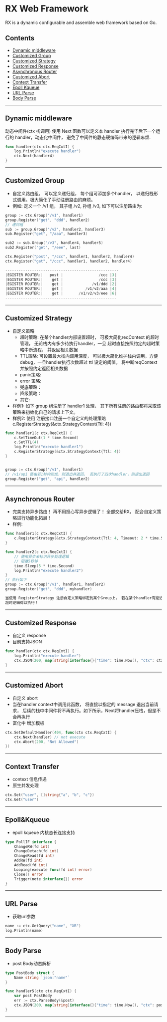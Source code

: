 # RX Web Framework

RX is a dynamic configurable and assemble web framework based on Go.


## Contents
- [Dynamic middleware](#Dynamic-middleware)
- [Customized Group](#Customized-Group)
- [Customized Strategy](#Customized-Strategy)
- [Customized Response](#Customized-Response)
- [Asynchronous Router](#Asynchronous-Router)
- [Customized Abort](#Customized-abort)
- [Context Transfer](#Context-Transfer)
- [Epoll Kqueue](#Epoll-Kqueue)
- [URL Parse](#URL-Parse)
- [Body Parse](#Body-Parse)
---

## Dynamic middleware
动态中间件(ctx 栈调用)
使用 Next 函数可以定义本 handler 执行完毕后下一个运行的 handler，动态化中间件，
避免了中间件的静态硬编码带来的逻辑麻烦.

```go
func handler(ctx ctx.ReqCxtI) {
	log.Println("execute handler")
	ctx.Next(handler4)
}
```
---

## Customized Group
- 自定义路由组， 可以定义递归组， 每个组可添加多个handler， 以递归栈形式调用。极大简化了手动注册路由的麻烦。
- 例如: 定义一个 /v1 组， 其子组 /v2, 孙组 /v3, 如下可以注册路由为:
```go
group := ctx.Group("/v1", handler1)
group.Register("get", "ddd", handler2)
// 递归组
sub := group.Group("/v2", handler2, handler3)
sub.Register("get", "/aaa", handler3)

sub2 := sub.Group("/v3", handler4, handler5)
sub2.Register("get", "/eee", last)

ctx.Register("post", "/ccc", handler1, handler2, handler4)
ctx.Register("get", "/ccc", handler1, handler2, handler4)

---------------------------------------------------
|EGISTER ROUTER:|   post |                /ccc |3| 
|EGISTER ROUTER:|    get |                /ccc |3| 
|EGISTER ROUTER:|    get |             /v1/ddd |2| 
|EGISTER ROUTER:|    get |          /v1/v2/aaa |4| 
|EGISTER ROUTER:|    get |       /v1/v2/v3/eee |6| 
--------------------------------------------------
```
---

## Customized Strategy
- 自定义策略
  - 超时策略: 在某个handler内部设置超时， 可极大简化reqContext 的超时管理， 无论栈内有多少待执行handler，一旦
  超时直接按照约定的超时策略中断流程， 并返回相关数据 
  - TTL策略: 可设置最大栈内调用深度， 可以极大简化维护栈内调用，方便debug，一旦handler执行次数超过 ttl 设定的阈值，
  将中断reqContext 并按照约定返回相关数据
  - panic策略: 
  - error 策略:
  - 兜底策略：
  - 降级策略：
  - 其它:
- 样例1: 如下 group 组注册了 handler1 处理， 其下所有注册的路由都将采取该策略来初始化自己的请求上下文。
- 样例2: 使用 注册接口注册一个自定义的处理策略 c.RegisterStrategy(&ctx.StrategyContext{Ttl: 4})
```go
func handler1(c ctx.ReqCxtI) {
	c.SetTimeOut(1 * time.Second)
	c.SetTTL(4)
	log.Println("execute handler1")
	c.RegisterStrategy(&ctx.StrategyContext{Ttl: 4})
}


group := ctx.Group("/v1", handler1)
// /v1/api 路由若1秒内完成，则退出并返回， 若执行了四次handler，则退出返回
group.Register("get", "api", handler2)
```
---
## Asynchronous Router
- 完美支持异步路由！ 再不用担心写异步逻辑了！ 全部交给RX， 配合自定义策略进行功能化拓展！ 
- 样例:
```go
func handler1(c ctx.ReqCxtI) {
	c.RegisterStrategy(&ctx.StrategyContext{Ttl: 4, Timeout: 2 * time.Second, Async: true})
}

func handler2(c ctx.ReqCxtI) {
	// 使用异步来标识异步处理逻辑
	// 阻塞5秒钟
	time.Sleep(5 * time.Second)
	log.Println("execute handler2")
}
// 执行如下 
group := ctx.Group("/v1", handler1, handler2)
group.Register("get", "ddd", myhandler)

当使用 RegisterStrategy 注册自定义策略绑定到某个Group上， 若在某个handler有延迟逻辑，使用异步可以轻便的让
超时逻辑得以执行！ 
```


---
## Customized Response
- 自定义 response
- 目前支持JSON
```go
func handler(ctx ctx.ReqCxtI) {
	log.Println("execute handler")
	ctx.JSON(200, map[string]interface{}{"time": time.Now(), "ctx": ctx.Get("user")})
}
```
---

## Customized Abort
- 自定义 abort
- 当在handler context中调用此函数， 将直接以指定的 message 退出当前请求， 后续的栈中中间件将不再执行。如下所示，Next将handler压栈，但是不会再执行
- 富化中 增加模板
```go
ctx.SetDefaultHandler(404, func(ctx ctx.ReqCxtI) {
    ctx.Next(handler) // not execute
    ctx.Abort(200, "Not Allowed")
})
```
---

## Context Transfer
- context 信息传递
- 原生并发处理
```go
ctx.Set("user", []string{"a", "b", "c"})
ctx.Get("user")
```
----

## Epoll&Kqueue
- epoll kqueue 内核态长连接支持
```go
type PollIF interface {
	ChangeRW(fd int)
	ChangeDetach(fd int)
	ChangeRead(fd int)
	AddRW(fd int)
	AddRead(fd int)
	Looping(execute func(fd int) error)
	Close() error
	Trigger(note interface{}) error
}
```
---

## URL Parse
- 获取url参数
```go
name := ctx.GetQuery("name", "XR")
log.Println(name)
```

---

## Body Parse
- post Body动态解析
```go
type PostBody struct {
	Name string `json:"name"`
}

func handler5(ctx ctx.ReqCxtI) {
	var post PostBody
	err := ctx.ParseBody(&post)
	ctx.JSON(200, map[string]interface{}{"time": time.Now(), "ctx": post.Name})
}
```

---